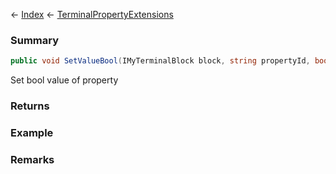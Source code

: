 ← [Index](Api-Index) ← [TerminalPropertyExtensions](Sandbox.ModAPI.Interfaces.TerminalPropertyExtensions)

### Summary

```csharp
public void SetValueBool(IMyTerminalBlock block, string propertyId, bool value)
```

Set bool value of property

### Returns

### Example

### Remarks

